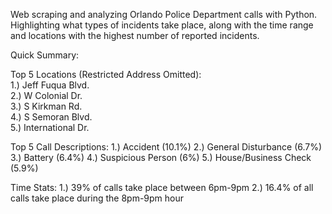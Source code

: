 Web scraping and analyzing Orlando Police Department calls with Python. 
Highlighting what types of incidents take place, along with the time range and locations with the highest number of reported incidents.

Quick Summary:

Top 5 Locations (Restricted Address Omitted):  
1.) Jeff Fuqua Blvd.  
2.) W Colonial Dr.  
3.) S Kirkman Rd.  
4.) S Semoran Blvd.  
5.) International Dr.  

Top 5 Call Descriptions:
1.) Accident (10.1%)
2.) General Disturbance (6.7%)
3.) Battery (6.4%)
4.) Suspicious Person (6%)
5.) House/Business Check (5.9%)

Time Stats:
1.) 39% of calls take place between 6pm-9pm
2.) 16.4% of all calls take place during the 8pm-9pm hour

